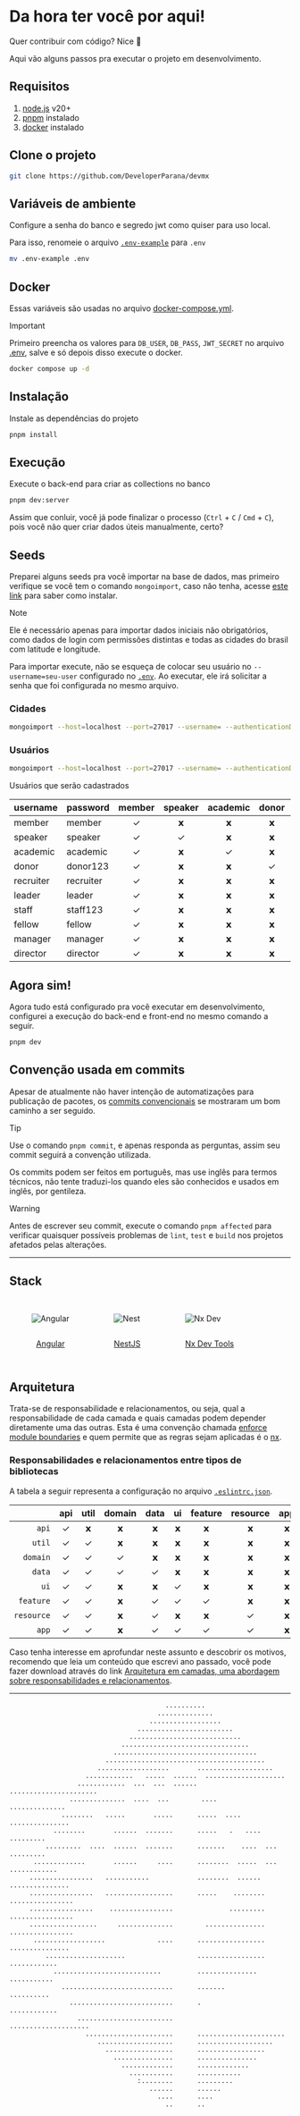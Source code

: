 # Da hora ter você por aqui!

Quer contribuir com código? Nice 🤘

Aqui vão alguns passos pra executar o projeto em desenvolvimento.

## Requisitos

1. [node.js](https://nodejs.org/pt/download) v20+
1. [pnpm](https://pnpm.io/installation) instalado
1. [docker](https://docs.docker.com/engine/install) instalado

## Clone o projeto

```sh
git clone https://github.com/DeveloperParana/devmx
```

## Variáveis de ambiente

Configure a senha do banco e segredo jwt como quiser para uso local.

Para isso, renomeie o arquivo [`.env-example`](./.env-example) para `.env`

```sh
mv .env-example .env
```

## Docker

Essas variáveis são usadas no arquivo [docker-compose.yml](./docker-compose.yml).

> [!IMPORTANT]
> Primeiro preencha os valores para `DB_USER`, `DB_PASS`, `JWT_SECRET` no arquivo [.env](./.env), salve e só depois disso execute o docker.

```sh
docker compose up -d
```

## Instalação

Instale as dependências do projeto

```sh
pnpm install
```

## Execução

Execute o back-end para criar as collections no banco

```sh
pnpm dev:server
```

Assim que conluir, você já pode finalizar o processo (`Ctrl` + `C` / `Cmd` + `C`), pois você não quer criar dados úteis manualmente, certo?

## Seeds

Preparei alguns seeds pra você importar na base de dados, mas primeiro verifique se você tem o comando `mongoimport`, caso não tenha, acesse [este link](https://www.mongodb.com/pt-br/docs/database-tools/installation/installation/#installing-the-database-tools) para saber como instalar.

> [!NOTE]
> Ele é necessário apenas para importar dados iniciais não obrigatórios, como dados de login com permissões distintas e todas as cidades do brasil com latitude e longitude.

Para importar execute, não se esqueça de colocar seu usuário no `--username=seu-user` configurado no [`.env`](./.env). Ao executar, ele irá solicitar a senha que foi configurada no mesmo arquivo.

### Cidades

```sh
mongoimport --host=localhost --port=27017 --username= --authenticationDatabase=admin --db=devparana --collection=citycollections --file=assets/seeds/city-collection.json
```

### Usuários

```sh
mongoimport --host=localhost --port=27017 --username= --authenticationDatabase=admin --db=devparana --collection=accountcollections --file=assets/seeds/account-collection.json
```

Usuários que serão cadastrados

| username  | password  | member | speaker | academic | donor | recruiter | leader | staff | fellow | manager | director |
| --------- | --------- | :----: | :-----: | :------: | :---: | :-------: | :----: | :---: | :----: | :-----: | :------: |
| member    | member    |   ✓    |    𝘅    |    𝘅     |   𝘅   |     𝘅     |   𝘅    |   𝘅   |   𝘅    |    𝘅    |    𝘅     |
| speaker   | speaker   |   ✓    |    ✓    |    𝘅     |   𝘅   |     𝘅     |   𝘅    |   𝘅   |   𝘅    |    𝘅    |    𝘅     |
| academic  | academic  |   ✓    |    𝘅    |    ✓     |   𝘅   |     𝘅     |   𝘅    |   𝘅   |   𝘅    |    𝘅    |    𝘅     |
| donor     | donor123  |   ✓    |    𝘅    |    𝘅     |   ✓   |     𝘅     |   𝘅    |   𝘅   |   𝘅    |    𝘅    |    𝘅     |
| recruiter | recruiter |   ✓    |    𝘅    |    𝘅     |   𝘅   |     ✓     |   𝘅    |   𝘅   |   𝘅    |    𝘅    |    𝘅     |
| leader    | leader    |   ✓    |    𝘅    |    𝘅     |   𝘅   |     𝘅     |   ✓    |   𝘅   |   𝘅    |    𝘅    |    𝘅     |
| staff     | staff123  |   ✓    |    𝘅    |    𝘅     |   𝘅   |     𝘅     |   𝘅    |   ✓   |   𝘅    |    𝘅    |    𝘅     |
| fellow    | fellow    |   ✓    |    𝘅    |    𝘅     |   𝘅   |     𝘅     |   𝘅    |   𝘅   |   ✓    |    𝘅    |    𝘅     |
| manager   | manager   |   ✓    |    𝘅    |    𝘅     |   𝘅   |     𝘅     |   𝘅    |   𝘅   |   𝘅    |    ✓    |    𝘅     |
| director  | director  |   ✓    |    𝘅    |    𝘅     |   𝘅   |     𝘅     |   𝘅    |   𝘅   |   𝘅    |    𝘅    |    ✓     |

## Agora sim!

Agora tudo está configurado pra você executar em desenvolvimento, configurei a execução do back-end e front-end no mesmo comando a seguir.

```sh
pnpm dev
```

## Convenção usada em commits

Apesar de atualmente não haver intenção de automatizações para publicação de pacotes, os [commits convencionais](https://conventionalcommits.org/pt-br/v1.0.0) se mostraram um bom caminho a ser seguido.

> [!TIP]
> Use o comando `pnpm commit`, e apenas responda as perguntas, assim seu commit seguirá a convenção utilizada.

Os commits podem ser feitos em português, mas use inglês para termos técnicos, não tente traduzi-los quando eles são conhecidos e usados em inglês, por gentileza.

> [!WARNING]
> Antes de escrever seu commit, execute o comando `pnpm affected` para verificar quaisquer possíveis problemas de `lint`, `test` e `build` nos projetos afetados pelas alterações.

---

## Stack

<section style="display: flex">

<figure style="display: inline-flex; flex-direction: column">

![Angular](./assets/logos/angular.svg)

  <figcaption style="text-align: center">
  
  [Angular](https://angular.dev)
  
  </figcaption>

</figure>

<figure style="display: inline-flex; flex-direction: column">

![Nest](./assets/logos/nestjs.svg)

  <figcaption style="text-align: center">
  
  [NestJS](https://docs.nestjs.com)
  
  </figcaption>

</figure>

<figure style="display: inline-flex; flex-direction: column">

![Nx Dev](./assets/logos/nx-dev.svg)

  <figcaption style="text-align: center">
  
  [Nx Dev Tools](https://nx.dev)
  
  </figcaption>

</figure>

</section>

## Arquitetura

Trata-se de responsabilidade e relacionamentos, ou seja, qual a responsabilidade de cada camada e quais camadas podem depender diretamente uma das outras. Esta é uma convenção chamada [enforce module boundaries](https://nx.dev/features/enforce-module-boundaries#enforce-module-boundaries) e quem permite que as regras sejam aplicadas é o [nx](https://nx.dev).

### Responsabilidades e relacionamentos entre tipos de bibliotecas

A tabela a seguir representa a configuração no arquivo [`.eslintrc.json`](.eslintrc.json).

|            | api | util | domain | data | ui  | feature | resource | app |
| ---------: | :-: | :--: | :----: | :--: | :-: | :-----: | :------: | :-: |
|      `api` |  ✓  |  𝘅   |   𝘅    |  𝘅   |  𝘅  |    𝘅    |    𝘅     |  𝘅  |
|     `util` |  ✓  |  ✓   |   𝘅    |  𝘅   |  𝘅  |    𝘅    |    𝘅     |  𝘅  |
|   `domain` |  ✓  |  ✓   |   ✓    |  𝘅   |  𝘅  |    𝘅    |    𝘅     |  𝘅  |
|     `data` |  ✓  |  ✓   |   ✓    |  ✓   |  𝘅  |    𝘅    |    𝘅     |  𝘅  |
|       `ui` |  ✓  |  ✓   |   𝘅    |  𝘅   |  ✓  |    𝘅    |    𝘅     |  𝘅  |
|  `feature` |  ✓  |  ✓   |   𝘅    |  ✓   |  ✓  |    ✓    |    𝘅     |  𝘅  |
| `resource` |  ✓  |  ✓   |   𝘅    |  ✓   |  𝘅  |    𝘅    |    ✓     |  𝘅  |
|      `app` |  ✓  |  ✓   |   𝘅    |  ✓   |  ✓  |    ✓    |    ✓     |  𝘅  |

Caso tenha interesse em aprofundar neste assunto e descobrir os motivos, recomendo que leia um conteúdo que escrevi ano passado, você pode fazer download através do link [Arquitetura em camadas, uma abordagem sobre responsabilidades e relacionamentos](https://conteudode.dev/pdf/nx).

---

```
                                       ..........
                                     ..............
                                   ..................
                                ........................
                              ............................
                            ................................
                          ....................................
                        ........................................
                      ..................       ...................
                   ............   .....  ......  ....................
                 ............  ...  ...  ......  ......................
               ..............  ....  ...        ....       ..............
             ........   .....       .....      .....  ....  ...............
           ........       ......  .......      .....   .   ....     .........
         .........  ....  ......  .......      .......    ....  ...   .........
      .............       ......     ....      ........  .....  ...   ............
     ................   ...........            ........  ......     ...............
     ................   .................      .....    ........   ................
     ................    ................              .........   ................
     .................     ..............        ...............   ................
      ..................             ....      .................   ...............
         ....................                  .................   ............
           ...........................         ...............    ...........
             ............................      .......           ..........
               ..........................      .             ............
                 ........................          ....................
                   ......................      ......................
                      ...................      ...................
                        .................      .................
                          ...............      ...............
                            .............      .............
                              ...........      ...........
                                :........      .........
                                   ......      ......
                                     ....      ....
                                       ..      ..
```
